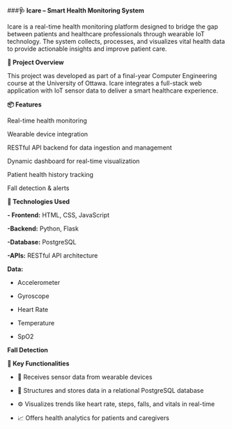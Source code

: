 ###**🩺 Icare – Smart Health Monitoring System**

Icare is a real-time health monitoring platform designed to bridge the gap between patients and healthcare professionals through wearable IoT technology. The system collects, processes, and visualizes vital health data to provide actionable insights and improve patient care.

**🚀 Project Overview**

This project was developed as part of a final-year Computer Engineering course at the University of Ottawa. Icare integrates a full-stack web application with IoT sensor data to deliver a smart healthcare experience.

**📦 Features**

Real-time health monitoring

Wearable device integration

RESTful API backend for data ingestion and management

Dynamic dashboard for real-time visualization

Patient health history tracking

Fall detection & alerts

**🔧 Technologies Used**

**- Frontend:** HTML, CSS, JavaScript

**-Backend:** Python, Flask

**-Database:** PostgreSQL

**-APIs:** RESTful API architecture

**Data:**

- Accelerometer

- Gyroscope

- Heart Rate

- Temperature

- SpO2

**Fall Detection**

**🧠 Key Functionalities**
- 📡 Receives sensor data from wearable devices

- 🧾 Structures and stores data in a relational PostgreSQL database

- ⚙️ Visualizes trends like heart rate, steps, falls, and vitals in real-time

- 📈 Offers health analytics for patients and caregivers

